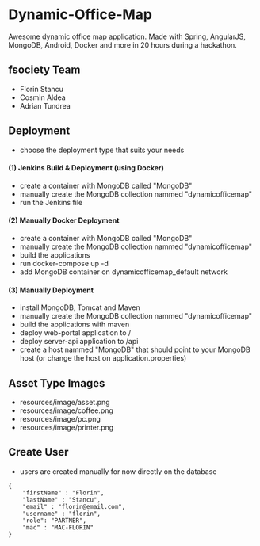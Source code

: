 # Dynamic-Office-Map

Awesome dynamic office map application. Made with Spring, AngularJS, MongoDB, Android, Docker and more in 20 hours during a hackathon.

## fsociety Team ##

- Florin Stancu
- Cosmin Aldea
- Adrian Tundrea

## Deployment ## 
- choose the deployment type that suits your needs

#### (1) Jenkins Build & Deployment (using Docker) ####
- create a container with MongoDB called "MongoDB"
- manually create the MongoDB collection nammed "dynamicofficemap"
- run the Jenkins file

#### (2) Manually Docker Deployment ####
- create a container with MongoDB called "MongoDB"
- manually create the MongoDB collection nammed "dynamicofficemap"
- build the applications
- run docker-compose up -d
- add MongoDB container on dynamicofficemap_default network

#### (3) Manually Deployment ####

- install MongoDB, Tomcat and Maven
- manually create the MongoDB collection nammed "dynamicofficemap"
- build the applications with maven
- deploy web-portal application to /
- deploy server-api application to /api
- create a host nammed "MongoDB" that should point to your MongoDB host (or change the host on application.properties)

## Asset Type Images ##
- resources/image/asset.png
- resources/image/coffee.png
- resources/image/pc.png
- resources/image/printer.png

## Create User ##
- users are created manually for now directly on the database

```
{
	"firstName" : "Florin",
	"lastName" : "Stancu",
	"email" : "florin@email.com",
	"username" : "florin",
	"role": "PARTNER",
	"mac" : "MAC-FLORIN"
}
```
